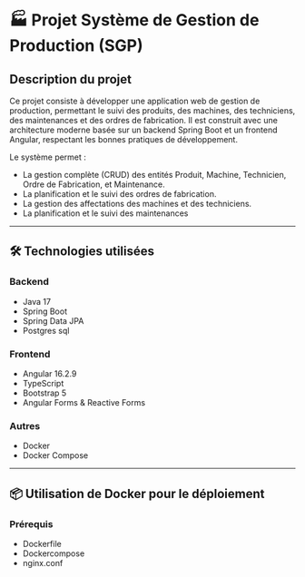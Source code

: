 # 🏭 Projet Système de Gestion de Production (SGP)

## Description du projet

Ce projet consiste à développer une application web de gestion de production, permettant le suivi des produits, des machines, des techniciens, des maintenances et des ordres de fabrication. Il est construit avec une architecture moderne basée sur un backend Spring Boot et un frontend Angular, respectant les bonnes pratiques de développement.

Le système permet :
- La gestion complète (CRUD) des entités Produit, Machine, Technicien, Ordre de Fabrication, et Maintenance.
- La planification et le suivi des ordres de fabrication.
- La gestion des affectations des machines et des techniciens.
- La planification et le suivi des maintenances

---

## 🛠️ Technologies utilisées

### Backend
- Java 17
- Spring Boot
- Spring Data JPA
- Postgres sql

### Frontend
- Angular 16.2.9
- TypeScript
- Bootstrap 5
- Angular Forms & Reactive Forms

### Autres
- Docker
- Docker Compose

---

## 📦 Utilisation de Docker pour le déploiement

### Prérequis
- Dockerfile
- Dockercompose
- nginx.conf

